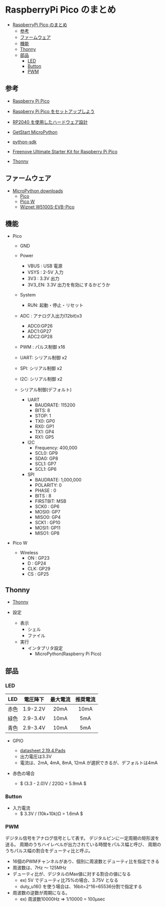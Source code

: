 # RaspberryPi Pico のまとめ

- [RaspberryPi Pico のまとめ](#raspberrypi-pico-のまとめ)
  - [参考](#参考)
  - [ファームウェア](#ファームウェア)
  - [機能](#機能)
  - [Thonny](#thonny)
  - [部品](#部品)
    - [LED](#led)
    - [Button](#button)
    - [PWM](#pwm)

## 参考

- [Raspberry Pi Pico](https://www.raspberrypi.com/products/raspberry-pi-pico/)
- [Raspberry Pi Pico をセットアップしよう](https://datasheets.raspberrypi.com/pico/getting-started-with-pico-JP.pdf)
- [RP2040 を使用したハードウェア設計](https://datasheets.raspberrypi.com/rp2040/hardware-design-with-rp2040-JP.pdf)
- [GetStart MicroPython](https://www.raspberrypi.com/documentation/microcontrollers/micropython.html)
- [python-sdk](https://datasheets.raspberrypi.com/pico/raspberry-pi-pico-python-sdk.pdf)

- [Freenove Ultimate Starter Kit for Raspberry Pi Pico](https://github.com/Freenove/Freenove_Ultimate_Starter_Kit_for_Raspberry_Pi_Pico)
- [Thonny](https://thonny.org/)

## ファームウェア

- [MicroPython downloads](https://micropython.org/download/)
  - [Pico](https://micropython.org/download/RPI_PICO/)
  - [Pico W](https://micropython.org/download/RPI_PICO_W/)
  - [Wiznet W5100S-EVB-Pico](https://micropython.org/download/W5100S_EVB_PICO/)

## 機能

- Pico

  - GND
  - Power
    - VBUS : USB 電源
    - VSYS : 2-5V 入力
    - 3V3 : 3.3V 出力
    - 3V3_EN: 3.3V 出力を有効にするかどうか
  - System
    - RUN: 起動・停止・リセット
  - ADC : アナログ入出力(12bit)x3
    - ADC0:GP26
    - ADC1:GP27
    - ADC2:GP28
  - PWM : パルス制御 x16
  - UART: シリアル制御 x2
  - SPI: シリアル制御 x2
  - I2C: シリアル制御 x2

  - シリアル制御(デフォルト)
    - UART
      - BAUDRATE: 115200
      - BITS: 8
      - STOP: 1
      - TX0: GP0
      - RX0: GP1
      - TX1: GP4
      - RX1: GP5
    - I2C
      - Frequency: 400,000
      - SCL0: GP9
      - SDA0: GP8
      - SCL1: GP7
      - SCL1: GP6
    - SPI
      - BAUDRATE: 1,000,000
      - POLARITY: 0
      - PHASE : 0
      - BITS : 8
      - FIRSTBIT: MSB
      - SCK0 : GP6
      - MOSI0: GP7
      - MISO0: GP4
      - SCK1 : GP10
      - MOSI1: GP11
      - MISO1: GP8

- Pico W
  - Wireless
    - ON : GP23
    - D : GP24
    - CLK: GP29
    - CS : GP25

## Thonny

- [Thonny](https://thonny.org/)

- 設定
  - 表示
    - シェル
    - ファイル
  - 実行
    - インタプリタ設定
      - MicroPython(Raspberry Pi Pico)

## 部品

### LED

| LED  | 電圧降下 | 最大電流 | 推奨電流 |
| :--: | :------: | :------: | :------: |
| 赤色 | 1.9-2.2V |   20mA   |   10mA   |
| 緑色 | 2.9-3.4V |   10mA   |   5mA   |
| 青色 | 2.9-3.4V |   10mA   |   5mA   |

- GPIO
  - [datasheet 2.19.4.Pads](https://datasheets.raspberrypi.com/rp2040/rp2040-datasheet.pdf)
  - 出力電圧は3.3V
  - 電流は、2mA, 4mA, 8mA, 12mA が選択できるが、デフォルトは4mA

- 赤色の場合
  - $ (3.3 - 2.0)V / 220Ω =  5.9mA $

### Button

- 入力電流
  - $ 3.3V / (10k+10k)Ω = 1.6mA $

### PWM

デジタル信号をアナログ信号として表す。
デジタルピンに一定周期の矩形波を送る。
周期のうちハイレベルが出力されている時間をパルス幅と呼び、
周期のうちパルス幅の割合をデューティ比と呼ぶ。

- 16個のPWMチャンネルがあり、個別に周波数とデューティ比を指定できる
- 周波数は、7Hz ～ 125MHz
- デューティ比が、デジタルのMax値に対する割合の値になる
  - ex) 5V でデューティ比75%の場合、3.75V となる
  - duty_u16() を使う場合は、16bit=2^16=65536分割で指定する
- 周波数の逆数が周期になる。
  - ex) 周波数10000Hz => 1/10000 = 100μsec
